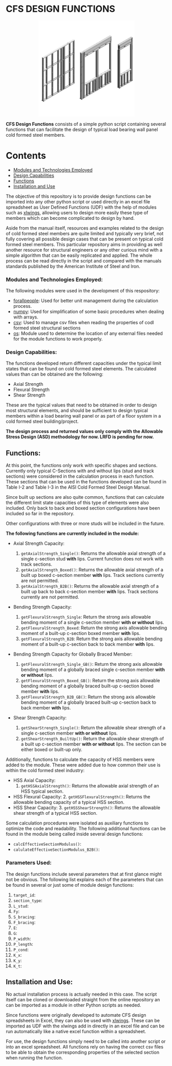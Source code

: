 # CFS DESIGN FUNCTIONS 

<img src="./resources/images/readme/wallPanels.png" style="margin:auto;max-width:70%;height:auto;display:block">

<b>CFS Design Functions</b> consists of a simple python script containing several functions that can facilitate the design of typical load bearing wall panel cold formed steel members. 

Contents
===========
 * [Modules and Technologies Employed](#modules-and-technologies-employed)
 * [Design Capabilities](#design-capabilities)
 * [Functions](#functions)
 * [Installation and Use](#installation-and-use)


The objective of this repository is to provide design functions can be imported into any other python script or used directly in an excel file spreadsheet as User Defined Functions (UDF) with the help of modules such as [xlwings](https://github.com/xlwings/xlwings), allowing users to design more easily these type of members which can become complicated to design by hand. 

Aside from the manual itself, resources and examples related to the design of cold formed steel members are quite limited and typically very brief, not fully covering all possible design cases that can be present on typical cold formed steel members. This particular repository aims in providing as well another resource for structural engineers or any other curious mind with a simple algorithm that can be easily replicated and applied. The whole process can be read directly in the script and compared with the manuals standards published by the American Institute of Steel and Iron. 

### Modules and Technologies Employed:
The following modules were used in the development of this respository:
* <a href="https://github.com/connorferster/forallpeople">forallpeople</a>: Used for better unit management during the calculation process. 
* <a href="https://pypi.org/project/numpy/">numpy</a>: Used for simplification of some basic procedures when dealing with arrays.
* <a href="https://docs.python.org/3/library/csv.html">csv</a>: Used to manage csv files when reading the properties of codl formed steel structural sections
* <a href="https://docs.python.org/3/library/os.html">os</a>: Module used to determine the location of any external files needed for the module functions to work properly. 

### Design Capabilities:
The functions developed return different capacities under the typical limit states that can be found on cold formed steel elements. The calculated values than can be obtained are the following:

* Axial Strength
* Flexural Strength
* Shear Strength

These are the typical values that need to be obtained in order to design most structural elements, and should be sufficient to design typical members within a load bearing wall panel or as part of a floor system in a cold formed steel building/project.

**The design process and returned values only comply with the Allowable Stress Design (ASD) methodology for now. LRFD is pending for now.**

## Functions:

At this point, the functions only work with specific shapes and sections. Currently only typical C-Sections with and without lips (stud and track sections) were considered in the calculation process in each function. These sections that can be used in the functions developed can be found in Table I-2 and Table I-3 in the AISI Cold Formed Steel Design Manual.

Since built up sections are also quite common, functions that can calculate the different limit state capacities of this type of elements were also included. Only back to back and boxed section configurations have been included so far in the repository.

Other configurations with three or more studs will be included in the future.

**The following functions are currently included in the module:**

* Axial Strength Capacity: 
    1. `getAxialStrength_Single()`:
    Returns the allowable axial strength of a single c-section stud **with** lips. Current function does not work with track sections.
    2. `getAxialStrength_Boxed()`:
    Returns the allowable axial strength of a built up boxed c-section member **with** lips. Track sections currently are not permitted. 
    3. `getAxialStrength_B2B()`:
    Returns the allowable axial strength of a built up back to back c-section member **with** lips. Track sections currently are not permitted. 

* Bending Strength Capacity:
    1. `getFlexuralStrength_Single`:
    Return the strong axis allowable bending moment of a single c-section member **with or without** lips. 
    2. `getFlexuralStrength_Boxed`: 
    Return the strong axis allowable bending moment of a built-up c-section boxed member **with** lips.
    3. `getFlexuralStrength_B2B`:
    Return the strong axis allowable bending moment of a built-up c-section back to back member **with** lips.
* Bending Strength Capacity for Globally Braced Member:
    1. `getFlexuralStrength_Single_GB()`:
    Return the strong axis allowable bending moment of a globally braced single c-section member **with or without** lips.
    2. `getFlexuralStrength_Boxed_GB()`:
    Return the strong axis allowable bending moment of a globally braced built-up c-section boxed member **with** lips.
    3. `getFlexuralStrength_B2B_GB()`:
    Return the strong axis allowable bending moment of a globally braced built-up c-section back to back member **with** lips.
* Shear Strength Capacity:
    1. `getShearStrength_Single()`:
    Return the allowable shear strength of a single c-section member **with or without** lips. 
    2. `getShearStrength_BuiltUp()`:
    Return the allowable shear strength of a built up c-section member **with or without** lips. The section can be either boxed or built-up only.

Additionally, functions to calculate the capacity of HSS members were added to the module. These were added due to how common their use is within the cold formed steel industry:

* HSS Axial Capacity:
    1. `getHSSAxialStrength()`:
    Returns the allowable axial strength of an HSS typical section. 
* HSS Flexural Capacity:
    2. `getHSSFlexuralStrength()`:
    Returns the allowable bending capacity of a typical HSS section.
* HSS Shear Capacity:
    3. `getHSSShearStrength()`:
    Returns the allowable shear strength of a typical HSS section.

Some calculation procedures were isolated as auxiliary functions to optimize the code and readability. The following additional functions can be found in the module being called inside several design functions:

* `calcEffectiveSectionModulus()`:
* `calulateEffectiveSectionModulus_B2B()`:


### Parameters Used:
The design functions include several parameters that at first glance might not be obvious. The following list explains each of the parameters that can be found in several or just some of module design functions:

1. `target_id`:
2. `section_type`:
3. `L_stud`:
4. `Fy`:
5. `S_bracing`: 
6. `F_bracing`:
7. `E`:
8. `G`:
9. `P_width`:
10. `P_length`:
11. `P_cond`:
12. `K_x`:
13. `K_y`:
14. `K_t`:





## Installation and Use:

No actual installation process is actually needed in this case. The script itself can be cloned or downloaded straight from the online repository an can be imported as a module in other Python scripts as needed. 

Since functions were originally developed to automate CFS design spreadsheets in Excel, they can also be used with [xlwings](https://github.com/xlwings/xlwings). These can be imported as UDF with the xlwings add in directly in an excel file and can be run automatically like a native excel function within a spreadsheet. 

For use, the design functions simply need to be called into another script or into an excel spreadsheet. All functions rely on having the correct csv files to be able to obtain the corresponding properties of the selected section when running the function. 















